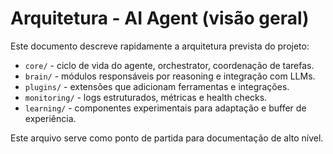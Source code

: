 # Arquitetura - AI Agent (visão geral)

Este documento descreve rapidamente a arquitetura prevista do projeto:

- `core/` - ciclo de vida do agente, orchestrator, coordenação de tarefas.
- `brain/` - módulos responsáveis por reasoning e integração com LLMs.
- `plugins/` - extensões que adicionam ferramentas e integrações.
- `monitoring/` - logs estruturados, métricas e health checks.
- `learning/` - componentes experimentais para adaptação e buffer de experiência.

Este arquivo serve como ponto de partida para documentação de alto nível.
